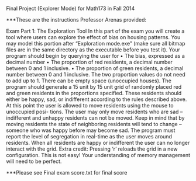 Final Project (Explorer Mode) for Math173 in Fall 2014

***These are the instructions Professor Arenas provided:

Exam Part 1: The Exploration Tool
In this part of the exam you will create a tool where users can explore the effect of bias
on housing patterns. You may model this portion after “Exploration mode.exe” (make
sure all bitmap files are in the same directory as the executable before you test it).
Your program should begin by querying the user for
• The bias, expressed as a decimal number
• The proportion of red residents, a decimal number between 0 and 1 inclusive.
• The proportion of green residents, a decimal number between 0 and 1 inclusive.
The two proportion values do not need to add up to 1. There can be empty space
(unoccupied houses).
The program should generate a 15 unit by 15 unit grid of randomly placed red and green
residents in the proportions specified. These residents should either be happy, sad, or
indifferent according to the rules described above.
At this point the user is allowed to move residents using the mouse to unoccupied posi-
tions. The user may only move residents who are sad – indifferent and unhappy residents
can not be moved. Keep in mind that by moving residents the state of neighboring
residents will tend to change – someone who was happy before may become sad.
The program must report the level of segregation in real-time as the user moves around
residents. When all residents are happy or indifferent the user can no longer interact with
the grid.
Extra credit: Pressing ‘r’ reloads the grid in a new configuration. This is not easy! Your
understanding of memory management will need to be perfect.


***Please see Final exam score.txt for final score